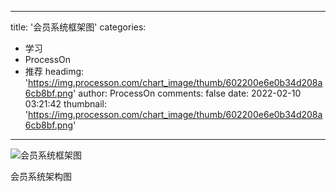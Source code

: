 
---
title: '会员系统框架图'
categories: 
 - 学习
 - ProcessOn
 - 推荐
headimg: 'https://img.processon.com/chart_image/thumb/602200e6e0b34d208a6cb8bf.png'
author: ProcessOn
comments: false
date: 2022-02-10 03:21:42
thumbnail: 'https://img.processon.com/chart_image/thumb/602200e6e0b34d208a6cb8bf.png'
---

<div>   
<img class="thumb" alt="会员系统框架图" src="https://img.processon.com/chart_image/thumb/602200e6e0b34d208a6cb8bf.png" referrerpolicy="no-referrer">
<p>会员系统架构图</p>  
</div>
            